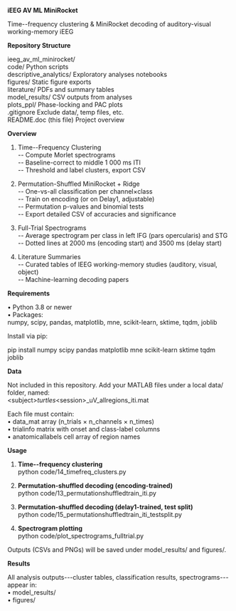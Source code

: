 **iEEG AV ML MiniRocket**

Time--frequency clustering & MiniRocket decoding of auditory-visual
working-memory iEEG

**Repository Structure**

ieeg_av_ml_minirocket/  
code/ Python scripts  
descriptive_analytics/ Exploratory analyses notebooks  
figures/ Static figure exports  
literature/ PDFs and summary tables  
model_results/ CSV outputs from analyses  
plots_ppl/ Phase-locking and PAC plots  
.gitignore Exclude data/, temp files, etc.  
README.doc (this file) Project overview

**Overview**

1.  Time--Frequency Clustering  
    -- Compute Morlet spectrograms  
    -- Baseline-correct to middle 1 000 ms ITI  
    -- Threshold and label clusters, export CSV

2.  Permutation-Shuffled MiniRocket + Ridge  
    -- One-vs-all classification per channel×class  
    -- Train on encoding (or on Delay1, adjustable)  
    -- Permutation p-values and binomial tests  
    -- Export detailed CSV of accuracies and significance

3.  Full-Trial Spectrograms  
    -- Average spectrogram per class in left IFG (pars opercularis) and
    STG  
    -- Dotted lines at 2000 ms (encoding start) and 3500 ms (delay
    start)

4.  Literature Summaries  
    -- Curated tables of IEEG working-memory studies (auditory, visual,
    object)  
    -- Machine-learning decoding papers

**Requirements**

• Python 3.8 or newer  
• Packages:  
numpy, scipy, pandas, matplotlib, mne, scikit-learn, sktime, tqdm,
joblib

Install via pip:

pip install numpy scipy pandas matplotlib mne scikit-learn sktime tqdm
joblib

**Data**

Not included in this repository. Add your MATLAB files under a local
data/ folder, named:  
\<subject\>*turtles*\<session\>\_uV_allregions_iti.mat

Each file must contain:  
• data_mat array (n_trials × n_channels × n_times)  
• trialinfo matrix with onset and class-label columns  
• anatomicallabels cell array of region names

**Usage**

1.  **Time--frequency clustering**  
    python code/14_timefreq_clusters.py

2.  **Permutation-shuffled decoding (encoding-trained)**  
    python code/13_permutationshuffledtrain_iti.py

3.  **Permutation-shuffled decoding (delay1-trained, test split)**  
    python code/15_permutationshuffledtrain_iti_testsplit.py

4.  **Spectrogram plotting**  
    python code/plot_spectrograms_fulltrial.py

Outputs (CSVs and PNGs) will be saved under model_results/ and figures/.

**Results**

All analysis outputs---cluster tables, classification results,
spectrograms---appear in:  
• model_results/  
• figures/
